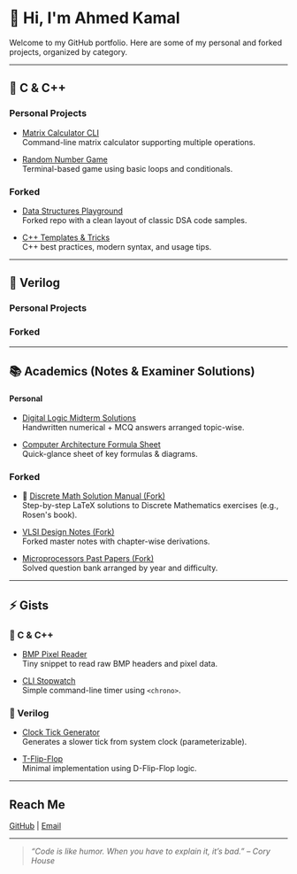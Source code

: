 # 👋 Hi, I'm Ahmed Kamal

Welcome to my GitHub portfolio. Here are some of my personal and forked projects, organized by category.

---
<!-- 
This section stays in the file
but does NOT show up in preview.
-->

## 📘 C & C++

### Personal Projects

- [Matrix Calculator CLI](https://github.com/your-username/matrix-calculator-cpp)  
  Command-line matrix calculator supporting multiple operations.

- [Random Number Game](https://github.com/your-username/random-game-cpp)  
  Terminal-based game using basic loops and conditionals.

### Forked

- [Data Structures Playground](https://github.com/your-username/fork-dsa-lab)  
  Forked repo with a clean layout of classic DSA code samples.

- [C++ Templates & Tricks](https://github.com/your-username/fork-cpp-tips)  
  C++ best practices, modern syntax, and usage tips.

---

## 🧾 Verilog

### Personal Projects
<!--
- [Modular ALU](https://github.com/your-username/alu-verilog)  
  Multi-op Arithmetic Logic Unit with output via 16 LEDs.

- [Sensor-Controlled LEDs](https://github.com/your-username/pmod-sensor-led)  
  LED pattern changes with tilt using Digilent Pmod Accelerometer.
-->
### Forked
<!--
- [FPGA Design Patterns](https://github.com/your-username/fork-fpga-patterns)  
  A collection of reusable Verilog modules and design templates.

- [Clock Divider Demos](https://github.com/your-username/fork-verilog-clocks)  
  Forked examples showing precise clock manipulation techniques.
-->
---

## 📚 Academics (Notes & Examiner Solutions)

#### Personal
- [Digital Logic Midterm Solutions](https://example.com/dl-midterm-sol)  
  Handwritten numerical + MCQ answers arranged topic-wise.

- [Computer Architecture Formula Sheet](https://example.com/ca-cheatsheet)  
  Quick-glance sheet of key formulas & diagrams.

### Forked
- 📐 [Discrete Math Solution Manual (Fork)](https://github.com/your-username/discrete-math-solutions)  
  Step-by-step LaTeX solutions to Discrete Mathematics exercises (e.g., Rosen's book).
  
- [VLSI Design Notes (Fork)](https://github.com/your-username/fork-vlsi-notes)  
  Forked master notes with chapter-wise derivations.

- [Microprocessors Past Papers (Fork)](https://github.com/your-username/fork-8086-exams)  
  Solved question bank arranged by year and difficulty.

---

## ⚡ Gists

### 📘 C & C++
- [BMP Pixel Reader](https://gist.github.com/your-username/ccddee1122)  
  Tiny snippet to read raw BMP headers and pixel data.

- [CLI Stopwatch](https://gist.github.com/your-username/aabbcc3344)  
  Simple command-line timer using `<chrono>`.

### 🧾 Verilog
- [Clock Tick Generator](https://gist.github.com/your-username/ffeedd9988)  
  Generates a slower tick from system clock (parameterizable).

- [T-Flip-Flop](https://gist.github.com/your-username/8899aaccdd)  
  Minimal implementation using D-Flip-Flop logic.
  
<!--
### 🐍 Python
- [Auto Git Initializer](https://gist.github.com/your-username/1122aabbcc)  
  Script to `git init`, add README, and first commit in one go.

- [CSV Stats Calculator](https://gist.github.com/your-username/5566ddeeff)  
  One-file utility to compute basic stats from CSV columns.
-->
---

## Reach Me

[GitHub](https://github.com/your-username) | [Email](mailto:your-email@example.com)

---

> _“Code is like humor. When you have to explain it, it’s bad.” – Cory House_
<!--
> _“First, solve the problem. Then, write the code.” – John Johnson_

> _“Before software can be reusable, it first has to be usable.” – Ralph Johnson_

> _“Design is not just what it looks like and feels like. Design is how it works.” – Steve Jobs_

> *“AI is going to eat software.” – Jensen Huang (CEO, NVIDIA)*
-->
